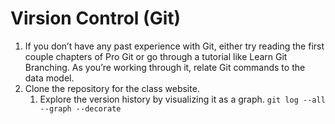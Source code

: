 # Virsion Control (Git)

1. If you don’t have any past experience with Git, either try reading the first couple chapters of Pro Git or go through a tutorial like Learn Git Branching. As you’re working through it, relate Git commands to the data model.
2. Clone the repository for the class website.
   1. Explore the version history by visualizing it as a graph.
   `git log --all --graph --decorate`
